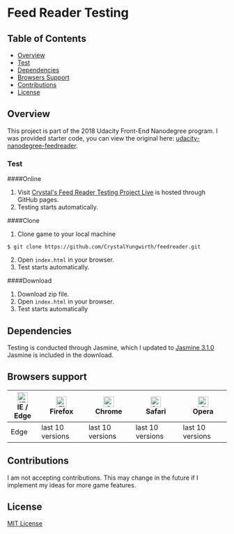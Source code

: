 # Feed Reader Testing

## Table of Contents

* [Overview](#overview)
* [Test](#test)
* [Dependencies](#dependencies)
* [Browsers Support](#browsers-support)
* [Contributions](#contributions)
* [License](#license)

## Overview
This project is part of the 2018 Udacity Front-End Nanodegree program. I was provided starter code, you can view the original here: [udacity-nanodegree-feedreader](https://github.com/udacity/frontend-nanodegree-feedreader.git).

### Test
####Online
1. Visit [Crystal's Feed Reader Testing Project Live](https://crystalyungwirth.github.io/feedreader/) is hosted through GitHub pages.
2. Testing starts automatically.

####Clone
1. Clone game to your local machine
```
$ git clone https://github.com/CrystalYungwirth/feedreader.git
```
2. Open ```index.html``` in your browser.
3. Test starts automatically.

####Download
1. Download zip file.
2. Open ```index.html``` in your browser.
3. Test starts automatically

## Dependencies
Testing is conducted through Jasmine, which I updated to [Jasmine 3.1.0](jasmine/release_notes/3.1.0.md)
Jasmine is included in the download.

## Browsers support

| [<img src="https://raw.githubusercontent.com/alrra/browser-logos/master/src/edge/edge_48x48.png" alt="IE / Edge" width="24px" height="24px" />](http://godban.github.io/browsers-support-badges/)</br>IE / Edge | [<img src="https://raw.githubusercontent.com/alrra/browser-logos/master/src/firefox/firefox_48x48.png" alt="Firefox" width="24px" height="24px" />](http://godban.github.io/browsers-support-badges/)</br>Firefox | [<img src="https://raw.githubusercontent.com/alrra/browser-logos/master/src/chrome/chrome_48x48.png" alt="Chrome" width="24px" height="24px" />](http://godban.github.io/browsers-support-badges/)</br>Chrome | [<img src="https://raw.githubusercontent.com/alrra/browser-logos/master/src/safari/safari_48x48.png" alt="Safari" width="24px" height="24px" />](http://godban.github.io/browsers-support-badges/)</br>Safari | [<img src="https://raw.githubusercontent.com/alrra/browser-logos/master/src/opera/opera_48x48.png" alt="Opera" width="24px" height="24px" />](http://godban.github.io/browsers-support-badges/)</br>Opera |
| --------- | --------- | --------- | --------- | --------- |
| Edge| last 10 versions| last 10 versions| last 10 versions| last 10 versions


## Contributions
I am not accepting contributions. This may change in the future if I implement my ideas for more game features.

## License
[MIT License](LICENSE)

